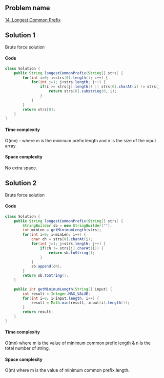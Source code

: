 ## Problem name
[14. Longest Common Prefix](https://leetcode.com/problems/longest-common-prefix/description/)


## Solution 1
Brute force solution


#### Code
```java
class Solution {
    public String longestCommonPrefix(String[] strs) {
        for(int i=0; i<strs[0].length(); i++) {
            for(int j=1; j<strs.length; j++) {
                if(i >= strs[j].length() || strs[0].charAt(i) != strs[j].charAt(i)) {
                    return strs[0].substring(0, i);
                }
            }
        }
        return strs[0];
    }
}
```


#### Time complexity
O(mn) - where m is the minimum prefix length and n is the size of the input array.


#### Space complexity
No extra space.



## Solution 2
Brute force solution


#### Code
```java
class Solution {
    public String longestCommonPrefix(String[] strs) {
        StringBuilder sb = new StringBuilder("");
        int minLen = getMinimumLength(strs);
        for(int i=0; i<minLen; i++) {
            char ch = strs[0].charAt(i);
            for(int j=1; j<strs.length; j++) {
                if(ch != strs[j].charAt(i)) {
                    return sb.toString();
                }
            }
            sb.append(ch);
        }
        return sb.toString();
    }
    
    public int getMinimumLength(String[] input) {
        int result = Integer.MAX_VALUE;
        for(int i=0; i<input.length; i++) {
            result = Math.min(result, input[i].length());
        }
        return result;
    }
}
```


#### Time complexity
O(mn) where m is the value of minimum common prefix length & n is the total number of string.



#### Space complexity
O(m) where m is the value of minimum common prefix length.

